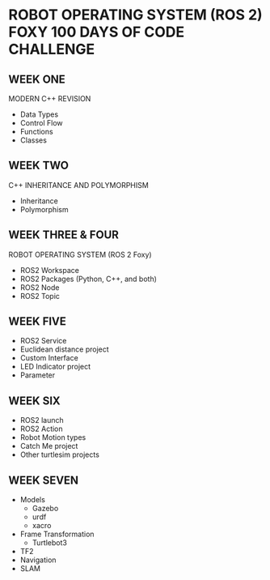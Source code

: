 # ROBOT OPERATING SYSTEM (ROS 2) FOXY 100 DAYS OF CODE CHALLENGE

## WEEK ONE 

MODERN C++ REVISION
- Data Types 
- Control Flow
- Functions
- Classes

## WEEK TWO

C++ INHERITANCE AND POLYMORPHISM
- Inheritance
- Polymorphism

## WEEK THREE & FOUR

ROBOT OPERATING SYSTEM (ROS 2 Foxy)
- ROS2 Workspace
- ROS2 Packages (Python, C++, and both)
- ROS2 Node
- ROS2 Topic

## WEEK FIVE
- ROS2 Service
- Euclidean distance project
- Custom Interface
- LED Indicator project
- Parameter

## WEEK SIX
- ROS2 launch
- ROS2 Action
- Robot Motion types
- Catch Me project
- Other turtlesim projects

## WEEK SEVEN
- Models
   - Gazebo
   - urdf
   - xacro
- Frame Transformation
  - Turtlebot3
- TF2
- Navigation
- SLAM